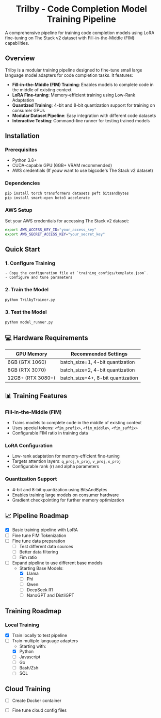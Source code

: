 <h1 align="center"> Trilby - Code Completion Model Training Pipeline </h1>

A comprehensive pipeline for training code completion models using LoRA fine-tuning on The Stack v2 dataset with Fill-in-the-Middle (FIM) capabilities.

## Overview

Trilby is a modular training pipeline designed to fine-tune small large language model adapters for code completion tasks. It features:

- **Fill-in-the-Middle (FIM) Training**: Enables models to complete code in the middle of existing context
- **LoRA Fine-tuning**: Memory-efficient training using Low-Rank Adaptation
- **Quantized Training**: 4-bit and 8-bit quantization support for training on consumer GPUs
- **Modular Dataset Pipeline**: Easy integration with different code datasets
- **Interactive Testing**: Command-line runner for testing trained models

## Installation

### Prerequisites

- Python 3.8+
- CUDA-capable GPU (6GB+ VRAM recommended)
- AWS credentials (If youw want to use bigcode's The Stack v2 dataset)

### Dependencies

```bash
pip install torch transformers datasets peft bitsandbytes
pip install smart-open boto3 accelerate
```

### AWS Setup

Set your AWS credentials for accessing The Stack v2 dataset:

```bash
export AWS_ACCESS_KEY_ID="your_access_key"
export AWS_SECRET_ACCESS_KEY="your_secret_key"
```

##  Quick Start

### 1. Configure Training

    - Copy the configuration file at `training_configs/template.json`.
    - Configure and tune parameters 


### 2. Train the Model

```bash
python TrilbyTrainer.py
```

### 3. Test the Model

```bash
python model_runner.py
```

## 💻 Hardware Requirements

| GPU Memory | Recommended Settings |
|------------|---------------------|
| 6GB (GTX 1060) | batch_size=1, 4-bit quantization |
| 8GB (RTX 3070) | batch_size=2, 4-bit quantization |
| 12GB+ (RTX 3080+) | batch_size=4+, 8-bit quantization |

## 📊 Training Features

### Fill-in-the-Middle (FIM)
- Trains models to complete code in the middle of existing context
- Uses special tokens: `<fim_prefix>`, `<fim_middle>`, `<fim_suffix>`
- Configurable FIM ratio in training data

### LoRA Configuration
- Low-rank adaptation for memory-efficient fine-tuning
- Targets attention layers: `q_proj`, `k_proj`, `v_proj`, `o_proj`
- Configurable rank (r) and alpha parameters

### Quantization Support
- 4-bit and 8-bit quantization using BitsAndBytes
- Enables training large models on consumer hardware
- Gradient checkpointing for further memory optimization

## 📈 Pipeline Roadmap
- [x] Basic training pipeline with LoRA
- [ ] Fine tune FIM Tokenization
- [ ] Fine tune data preparation
    - [ ] Test different data sources
    - [ ] Better data filtering
    - [ ] Fim ratio
- [ ] Expand pipeline to use different base models
    - Starting Base Models:
        - [x] Llama
        - [ ] Phi
        - [ ] Qwen
        - [ ] DeepSeek R1
        - [ ] NanoGPT and DistilGPT

## Training Roadmap

### Local Training
- [x] Train locally to test pipeline
- [ ] Train multiple language adapters
    - Starting with:
    - [x] Python
    - [ ] Javascript
    - [ ] Go
    - [ ] Bash/Zsh
    - [ ] SQL

## Cloud Training
- [ ] Create Docker container
- [ ] Fine tune cloud config files

